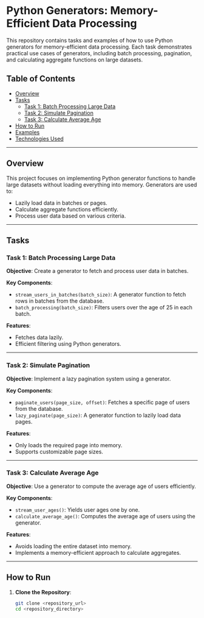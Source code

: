 # Python Generators: Memory-Efficient Data Processing

This repository contains tasks and examples of how to use Python generators for memory-efficient data processing. Each task demonstrates practical use cases of generators, including batch processing, pagination, and calculating aggregate functions on large datasets.

## Table of Contents

- [Overview](#overview)
- [Tasks](#tasks)
  - [Task 1: Batch Processing Large Data](#task-1-batch-processing-large-data)
  - [Task 2: Simulate Pagination](#task-2-simulate-pagination)
  - [Task 3: Calculate Average Age](#task-3-calculate-average-age)
- [How to Run](#how-to-run)
- [Examples](#examples)
- [Technologies Used](#technologies-used)

---

## Overview

This project focuses on implementing Python generator functions to handle large datasets without loading everything into memory. Generators are used to:
- Lazily load data in batches or pages.
- Calculate aggregate functions efficiently.
- Process user data based on various criteria.

---

## Tasks

### Task 1: Batch Processing Large Data

**Objective**: Create a generator to fetch and process user data in batches.

**Key Components**:
- `stream_users_in_batches(batch_size)`: A generator function to fetch rows in batches from the database.
- `batch_processing(batch_size)`: Filters users over the age of 25 in each batch.

**Features**:
- Fetches data lazily.
- Efficient filtering using Python generators.

---

### Task 2: Simulate Pagination

**Objective**: Implement a lazy pagination system using a generator.

**Key Components**:
- `paginate_users(page_size, offset)`: Fetches a specific page of users from the database.
- `lazy_paginate(page_size)`: A generator function to lazily load data pages.

**Features**:
- Only loads the required page into memory.
- Supports customizable page sizes.

---

### Task 3: Calculate Average Age

**Objective**: Use a generator to compute the average age of users efficiently.

**Key Components**:
- `stream_user_ages()`: Yields user ages one by one.
- `calculate_average_age()`: Computes the average age of users using the generator.

**Features**:
- Avoids loading the entire dataset into memory.
- Implements a memory-efficient approach to calculate aggregates.

---

## How to Run

1. **Clone the Repository**:
   ```bash
   git clone <repository_url>
   cd <repository_directory>

